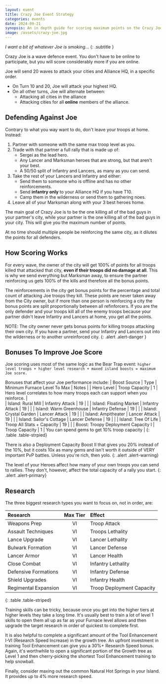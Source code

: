 ```yaml
---
layout: event
title: Crazy Joe Event Strategy
categories: events
date: 2024-09-21
synopsis: An in depth guide for scoring maximum points on the Crazy Joe event.
image: /assets/crazy-joe.jpg
---
```


*I want a bit of whatever Joe is smoking...*
{: .subtitle }

Crazy Joe is a wave defence event. You don't have to be online to participate, but you will score considerably more if you are online.

Joe will send 20 waves to attack your cities and Alliance HQ, in a specific order.
- On Turn 10 and 20, Joe will attack your highest HQ.
- On all other turns, Joe will alternate between:
    - Attacking all cities in the alliance
    - Attacking cities for all **online** members of the alliance.

## Defending Against Joe

Contrary to what you way want to do, don't leave your troops at home. Instead:
1. Partner with someone with the same max troop level as you.
2. Trade with that partner a full rally that is made up of:
    - Sergei as the lead hero.
    - Any Lancer and Marksman heroes that are strong, but that aren't your best.
    - A 50/50 split of Infantry and Lancers, as many as you can send.
3. Take the rest of your Lancers and Infantry and either:
    - Send them to someone who is offline and has no other reinforcements.
    - Send **infantry only** to your Alliance HQ if you have T10.
    - Camp them in the wilderness or send them to gathering noes.
4. Leave all of your Marksman along with your 3 best heroes home.

The main goal of Crazy Joe is to be the one killing all of the bad guys in your partner's city, while your partner is the one killing
all of the bad guys in your city. This will give you the maximum number of points.

At no time should multiple people be reinforcing the same city, as it dilutes the points for all defenders.

## How Scoring Works

For every wave, the owner of the city will get 100% of points for all troops killed that attacked that city, **even if their troops did no damage at all**. 
This is why we send everything but Marksman away, to ensure the partner reinforcing us gets 100% of the kills and therefore all the bonus points. 

The reinforcements in the city get bonus points for the percentage and total count of attacking Joe troops they kill. These points are
never taken away from the City owner, but if more than one person is reinforcing a city the bonus points are split proportionally 
between all refinforcers. If you are the only defender and your troops kill all of the enemy troops because your partner didn't leave 
Infantry and Lancers at home, you get all the points.

NOTE: The city owner never gets bonus points for killing troops attacking their own city. If you have a partner, send your Infantry and
Lancers out into the wilderness or to another unreinforced city.
{: .alert .alert-danger }

## Bonuses To Improve Joe Score

Joe scoring uses most of the same logic as the Bear Trap event: `higher level troops + higher level research + maxed island boosts = maximum Joe score.`

Bonuses that affect your Joe performance include:
| Boost Source | Type | Minimum Furnace Level To Max | Notes |
| Hero Level               | Troop Capacity   | 1  | Hero level correlates to how many troops each can support when you reinforce. |        
| Island: Rural Mill       | Infantry Attack  | 19 | |
| Island: Floating Market  | Infantry Attack  | 19 |  |
| Island: Warm Greenhouse  | Infantry Defense | 19 | |
| Island: Crystal Garden   | Lancer Attack   | 19 | |
| Island: Ampitheater      | Lancer Attack   | 19 | |
| Island: Sailor's Cottage | Lancer Defense  | 19 | |
| Island: Tree Of Life     | Troop All Stats + Capacity | 19 | |
| Boost: Troopy Deployment Capacity I | Troop Capacity | 1 | You can spend gems to get 10% troop capacity |
{: .table .table-strpied}

There is also a Deployment Capacity Boost II that gives you 20% instead of the 10%, but it costs 10x as many gems and isn't worth it outside of VERY important PvP battles. Unless you're rich, then yolo.
{: .alert .alert-warning}

The level of your Heroes affect how many of your own troops you can send to rallies. They don't, however, affect the total capacity of a rally you start.
{: .alert .alert-primary}

## Research

The three biggest research types you want to focus on, not in order, are:

| Research | Max Tier | Effect |
| :------ | :-------: | :----- |
| Weapons Prep         | VI | Troop Attack |
| Assault Techniques   | VI | Troops Lethality   |
| Lance Upgrade        | VI | Lancer Lethality   |
| Bulwark Formation    | VI | Lancer Defense      |
| Lancer Armor         | VI | Lancer Health      |
| Close Combat         | VI | Infantry Lethality |
| Defensive Formations | VI | Infantry Defense   |
| Shield Upgrades      | VI | Infantry Health    |
| Regimental Expansion | VI | Troop Deployment Capacity |
{: .table .table-striped}

Training skills can be tricky, because once you get into the higher tiers at higher levels they take a long time. It's usually best to train a lot of level 1 skills to open them all up as far as your Furnace level allows and then upgrade the target research in order of quickest to complete first.

It is also helpful to complete a significant amount of the Tool Enhancement I-VI (Research Speed Increase) in the growth tree. An upfront investment in training Tool Enhancement can give you a 30%+ Research Speed bonus. Again, it's worthwhile to open a significant portion of the Growth tree as Level 1 and then cherry-picking the shortest Tool Enhancement training to help snowball.

Finally, consider maxing out the common Natural Hot Springs in your Island. It provides up to 4% more research speed.
